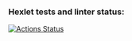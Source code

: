 ### Hexlet tests and linter status:
[![Actions Status](https://github.com/AndyVish/qa-engineer-project-85/actions/workflows/hexlet-check.yml/badge.svg)](https://github.com/AndyVish/qa-engineer-project-85/actions)